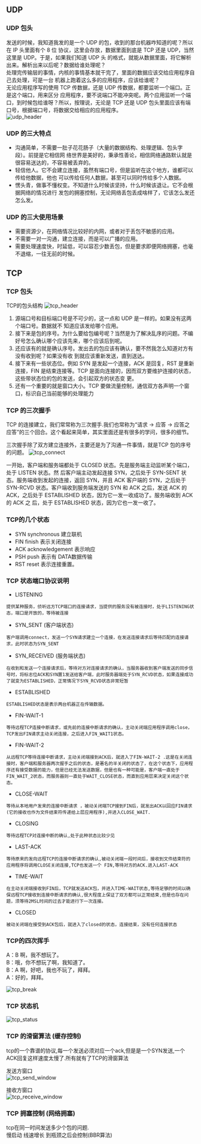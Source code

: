 ## UDP
### UDP 包头
发送的时候，我知道我发的是一个 UDP 的包，收到的那台机器咋知道的呢？所以在 IP 头里面有个 8 位
协议，这里会存放，数据里面到底是 TCP 还是 UDP，当然这里是 UDP。于是，如果我们知道 UDP 头
的格式，就能从数据里面，将它解析出来。解析出来以后呢？数据给谁处理呢？  
处理完传输层的事情，内核的事情基本就干完了，里面的数据应该交给应用程序自己去处理，可是一台
机器上跑着这么多的应用程序，应该给谁呢？  
无论应用程序写的使用 TCP 传数据，还是 UDP 传数据，都要监听一个端口。正是这个端口，用来区分
应用程序，要不说端口不能冲突呢。两个应用监听一个端口，到时候包给谁呀？所以，按理说，无论是
TCP 还是 UDP 包头里面应该有端口号，根据端口号，将数据交给相应的应用程序。  
![udp_header](UDP_header.png)

### UDP 的三大特点
+ 沟通简单，不需要一肚子花花肠子（大量的数据结构、处理逻辑、包头字段）。前提是它相信网
络世界是美好的，秉承性善论，相信网络通路默认就是很容易送达的，不容易被丢弃的。
+ 轻信他人。它不会建立连接，虽然有端口号，但是监听在这个地方，谁都可以传给他数据，他也
可以传给任何人数据，甚至可以同时传给多个人数据。
+ 愣头青，做事不懂权变。不知道什么时候该坚持，什么时候该退让。它不会根据网络的情况进行
发包的拥塞控制，无论网络丢包丢成啥样了，它该怎么发还怎么发。
  
### UDP 的三大使用场景
+ 需要资源少，在网络情况比较好的内网，或者对于丢包不敏感的应用。
+ 不需要一对一沟通，建立连接，而是可以广播的应用。
+ 需要处理速度快，时延低，可以容忍少数丢包，但是要求即便网络拥塞，也毫不退缩，一往无前的时候。
  
## TCP
### TCP 包头
TCP的包头结构
![tcp_header](TCP_header.png)

1. 源端口号和目标端口号是不可少的，这一点和 UDP 是一样的。如果没有这两个端口号。数据就不 知道应该发给哪个应用。
2. 接下来是包的序号。为什么要给包编号呢？当然是为了解决乱序的问题。不编好号怎么确认哪个应该先来，哪个应该后到呢。
3. 还应该有的就是确认序号。发出去的包应该有确认，要不然我怎么知道对方有没有收到呢？如果没有收 到就应该重新发送，直到送达。
4. 接下来有一些状态位。例如 SYN 是发起一个连接，ACK 是回复，RST 是重新连接，FIN 是结束连接等。TCP 是面向连接的，因而双方要维护连接的状态，这些带状态位的包的发送，会引起双方的状态变 更。
5. 还有一个重要的就是窗口大小。TCP 要做流量控制，通信双方各声明一个窗口，标识自己当前能够的处理能力


### TCP 的三次握手
TCP 的连接建立，我们常常称为三次握手.我们也常称为“请求 -> 应答 -> 应答之应答”的三个回合。这个看起来简单，其实里面还是有很多的学问，很多的细节。  

三次握手除了双方建立连接外，主要还是为了沟通一件事情，就是TCP 包的序号的问题。
![tcp_connect](tcp_connect.png)

一开始，客户端和服务端都处于 CLOSED 状态。先是服务端主动监听某个端口，处于 LISTEN 状态。然
后客户端主动发起连接 SYN，之后处于 SYN-SENT 状态。服务端收到发起的连接，返回 SYN，并且
ACK 客户端的 SYN，之后处于 SYN-RCVD 状态。客户端收到服务端发送的 SYN 和 ACK 之后，发送
ACK 的 ACK，之后处于 ESTABLISHED 状态，因为它一发一收成功了。服务端收到 ACK 的 ACK 之
后，处于 ESTABLISHED 状态，因为它也一发一收了。

### TCP的几个状态
+ SYN synchronous 建立联机
+ FIN finish 表示关闭连接
+ ACK acknowledgement 表示响应
+ PSH push 表示有 DATA数据传输
+ RST reset 表示连接重置。


### TCP 状态端口协议说明
+ LISTENING 
~~~
提供某种服务，侦听远方TCP端口的连接请求，当提供的服务没有被连接时，处于LISTENING状态，端口是开放的，等待被连接
~~~

+ SYN_SENT (客户端状态)
~~~
客户端调用connect，发送一个SYN请求建立一个连接，在发送连接请求后等待匹配的连接请求，此时状态为SYN_SENT
~~~

+ SYN_RECEIVED (服务端状态)
~~~
在收到和发送一个连接请求后，等待对方对连接请求的确认，当服务器收到客户端发送的同步信号时，将标志位ACK和SYN置1发送给客户端，此时服务器端处于SYN_RCVD状态，如果连接成功了就变为ESTABLISHED，正常情况下SYN_RCVD状态非常短暂
~~~

+ ESTABLISHED
~~~
ESTABLISHED状态是表示两台机器正在传输数据。
~~~

+ FIN-WAIT-1
~~~
等待远程TCP连接中断请求，或先前的连接中断请求的确认，主动关闭端应用程序调用close，TCP发出FIN请求主动关闭连接，之后进入FIN_WAIT1状态。
~~~

+ FIN-WAIT-2
~~~
从远程TCP等待连接中断请求，主动关闭端接到ACK后，就进入了FIN-WAIT-2 .这是在关闭连接时，客户端和服务器两次握手之后的状态，是著名的半关闭的状态了，在这个状态下，应用程序还有接受数据的能力，但是已经无法发送数据，但是也有一种可能是，客户端一直处于FIN_WAIT_2状态，而服务器则一直处于WAIT_CLOSE状态，而直到应用层来决定关闭这个状态。
~~~

+ CLOSE-WAIT
~~~
等待从本地用户发来的连接中断请求 ，被动关闭端TCP接到FIN后，就发出ACK以回应FIN请求(它的接收也作为文件结束符传递给上层应用程序),并进入CLOSE_WAIT. 
~~~

+ CLOSING
~~~
等待远程TCP对连接中断的确认,处于此种状态比较少见
~~~

+ LAST-ACK
~~~
等待原来的发向远程TCP的连接中断请求的确认,被动关闭端一段时间后，接收到文件结束符的应用程序将调用CLOSE关闭连接,TCP也发送一个 FIN,等待对方的ACK.进入LAST-ACK
~~~

+ TIME-WAIT
~~~
在主动关闭端接收到FIN后，TCP就发送ACK包，并进入TIME-WAIT状态,等待足够的时间以确保远程TCP接收到连接中断请求的确认,很大程度上保证了双方都可以正常结束,但是也存在问题，须等待2MSL时间的过去才能进行下一次连接。
~~~

+ CLOSED
~~~
被动关闭端在接受到ACK包后，就进入了closed的状态，连接结束，没有任何连接状态
~~~

### TCP的四次挥手
A：B 啊，我不想玩了。  
B：哦，你不想玩了啊，我知道了。  
B：A 啊，好吧，我也不玩了，拜拜。  
A：好的，拜拜。  

![tcp_break](tcp_break.png)

### TCP 状态机
![tcp_status](tcp_status.png)

### TCP 的滑窗算法 (缓存控制)
tcp的一个靠谱的协议,每一个发送必须对应一个ack,但是是一个SYN发送,一个ACK回复这样速度太慢了.所有就有了TCP的滑窗算法

发送方窗口  
![tcp_send_window](tcp_send_window.png)

接收方窗口  
![tcp_receive_window](tcp_receive_window.png)

### TCP 拥塞控制 (网络拥塞)
tcp在同一时间发送多少个包的问题.  
慢启动 线速增长 到瓶颈之后会控制(BBR算法)


